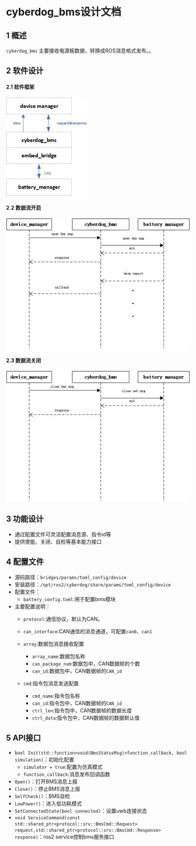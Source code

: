 # cyberdog_bms设计文档

## 1 概述

``cyberdog_bms`` 主要接收电源板数据，转换成ROS消息格式发布。。

## 2 软件设计

#### 2.1 软件框架
![](./image/cyberdog_bms/cyberdog_bms.png)
#### 2.2 数据流开启
![](./image/cyberdog_bms/cyberdog_bms_open_flow.png)
#### 2.3 数据流关闭
![](./image/cyberdog_bms/cyberdog_bms_close_flow.png)
## 3 功能设计

 - 通过配置文件可灵活配置消息源、指令id等
 - 提供使能、关闭、自检等基本能力接口

## 4 配置文件

- 源码路径：``bridges/params/toml_config/device``
- 安装路径：``/opt/ros2/cyberdog/share/params/toml_config/device``
- 配置文件：
  - ``battery_config.toml``:用于配置bms模块
- 主要配置说明：
  - ``protocol``:通信协议，默认为CAN。
  - ``can_interface``:CAN通信的消息通道，可配置``can0``、``can1``
  - ``array``:数据包消息接收配置
    - ``array_name``:数据包名称
    - ``can_package_num``:数据包中，CAN数据帧的个数
    - ``can_id``:数据包中，CAN数据帧的``CAN_id``

  - ``cmd``:指令包消息发送配置
    - ``cmd_name``:指令包名称
    - ``can_id``:指令包中，CAN数据帧的``CAN_id``
    - ``ctrl_len``:指令包中，CAN数据帧的数据长度
    - ``ctrl_data``:指令包中，CAN数据帧的数据默认值

## 5 API接口
  - ``bool Init(std::function<void(BmsStatusMsg)>function_callback, bool simulation)``：初始化配置
    - ``simulator = true``:配置为仿真模式
    - ``function_callback``:消息发布回调函数
  - ``Open()``：打开BMS消息上报
  - ``Close()``：停止BMS消息上报
  - ``SelfCheck()``：BMS自检
  - ``LowPower()``：进入低功耗模式
  - ``SetConnectedState(bool connected)``：设置uwb连接状态
  - ``void ServiceCommand(const std::shared_ptr<protocol::srv::BmsCmd::Request> request,std::shared_ptr<protocol::srv::BmsCmd::Response> response)``：ros2 service控制bms服务接口